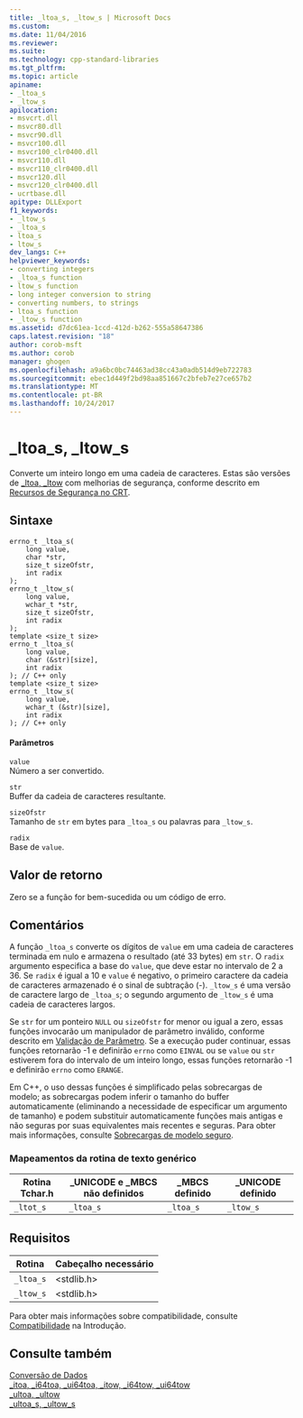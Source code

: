 ```yaml
---
title: _ltoa_s, _ltow_s | Microsoft Docs
ms.custom: 
ms.date: 11/04/2016
ms.reviewer: 
ms.suite: 
ms.technology: cpp-standard-libraries
ms.tgt_pltfrm: 
ms.topic: article
apiname:
- _ltoa_s
- _ltow_s
apilocation:
- msvcrt.dll
- msvcr80.dll
- msvcr90.dll
- msvcr100.dll
- msvcr100_clr0400.dll
- msvcr110.dll
- msvcr110_clr0400.dll
- msvcr120.dll
- msvcr120_clr0400.dll
- ucrtbase.dll
apitype: DLLExport
f1_keywords:
- _ltow_s
- _ltoa_s
- ltoa_s
- ltow_s
dev_langs: C++
helpviewer_keywords:
- converting integers
- _ltoa_s function
- ltow_s function
- long integer conversion to string
- converting numbers, to strings
- ltoa_s function
- _ltow_s function
ms.assetid: d7dc61ea-1ccd-412d-b262-555a58647386
caps.latest.revision: "18"
author: corob-msft
ms.author: corob
manager: ghogen
ms.openlocfilehash: a9a6bc0bc74463ad38cc43a0adb514d9eb722783
ms.sourcegitcommit: ebec1d449f2bd98aa851667c2bfeb7e27ce657b2
ms.translationtype: MT
ms.contentlocale: pt-BR
ms.lasthandoff: 10/24/2017
---
```

# <a name="ltoas-ltows"></a>_ltoa_s, _ltow_s
Converte um inteiro longo em uma cadeia de caracteres. Estas são versões de [_ltoa, _ltow](../../c-runtime-library/reference/ltoa-ltow.md) com melhorias de segurança, conforme descrito em [Recursos de Segurança no CRT](../../c-runtime-library/security-features-in-the-crt.md).  
  
## <a name="syntax"></a>Sintaxe  
  
```  
errno_t _ltoa_s(  
    long value,  
    char *str,  
    size_t sizeOfstr,  
    int radix   
);  
errno_t _ltow_s(  
    long value,  
    wchar_t *str,  
    size_t sizeOfstr,  
    int radix   
);  
template <size_t size>  
errno_t _ltoa_s(  
    long value,  
    char (&str)[size],  
    int radix   
); // C++ only  
template <size_t size>  
errno_t _ltow_s(  
    long value,  
    wchar_t (&str)[size],  
    int radix   
); // C++ only  
```  
  
#### <a name="parameters"></a>Parâmetros  
 `value`  
 Número a ser convertido.  
  
 `str`  
 Buffer da cadeia de caracteres resultante.  
  
 `sizeOfstr`  
 Tamanho de `str` em bytes para `_ltoa_s` ou palavras para `_ltow_s`.  
  
 `radix`  
 Base de `value`.  
  
## <a name="return-value"></a>Valor de retorno  
 Zero se a função for bem-sucedida ou um código de erro.  
  
## <a name="remarks"></a>Comentários  
 A função `_ltoa_s` converte os dígitos de `value` em uma cadeia de caracteres terminada em nulo e armazena o resultado (até 33 bytes) em `str`. O `radix` argumento especifica a base do `value`, que deve estar no intervalo de 2 a 36. Se `radix` é igual a 10 e `value` é negativo, o primeiro caractere da cadeia de caracteres armazenado é o sinal de subtração (-). `_ltow_s` é uma versão de caractere largo de `_ltoa_s`; o segundo argumento de `_ltow_s` é uma cadeia de caracteres largos.  
  
 Se `str` for um ponteiro `NULL` ou `sizeOfstr` for menor ou igual a zero, essas funções invocarão um manipulador de parâmetro inválido, conforme descrito em [Validação de Parâmetro](../../c-runtime-library/parameter-validation.md). Se a execução puder continuar, essas funções retornarão -1 e definirão `errno` como `EINVAL` ou se `value` ou `str` estiverem fora do intervalo de um inteiro longo, essas funções retornarão -1 e definirão `errno` como `ERANGE`.  
  
 Em C++, o uso dessas funções é simplificado pelas sobrecargas de modelo; as sobrecargas podem inferir o tamanho do buffer automaticamente (eliminando a necessidade de especificar um argumento de tamanho) e podem substituir automaticamente funções mais antigas e não seguras por suas equivalentes mais recentes e seguras. Para obter mais informações, consulte [Sobrecargas de modelo seguro](../../c-runtime-library/secure-template-overloads.md).  
  
### <a name="generic-text-routine-mappings"></a>Mapeamentos da rotina de texto genérico  
  
|Rotina Tchar.h|_UNICODE e _MBCS não definidos|_MBCS definido|_UNICODE definido|  
|---------------------|--------------------------------------|--------------------|-----------------------|  
|`_ltot_s`|`_ltoa_s`|`_ltoa_s`|`_ltow_s`|  
  
## <a name="requirements"></a>Requisitos  
  
|Rotina|Cabeçalho necessário|  
|-------------|---------------------|  
|`_ltoa_s`|\<stdlib.h>|  
|`_ltow_s`|\<stdlib.h>|  
  
 Para obter mais informações sobre compatibilidade, consulte [Compatibilidade](../../c-runtime-library/compatibility.md) na Introdução.  
  
## <a name="see-also"></a>Consulte também  
 [Conversão de Dados](../../c-runtime-library/data-conversion.md)   
 [_itoa, _i64toa, _ui64toa, _itow, _i64tow, _ui64tow](../../c-runtime-library/reference/itoa-i64toa-ui64toa-itow-i64tow-ui64tow.md)   
 [_ultoa, _ultow](../../c-runtime-library/reference/ultoa-ultow.md)   
 [_ultoa_s, _ultow_s](../../c-runtime-library/reference/ultoa-s-ultow-s.md)